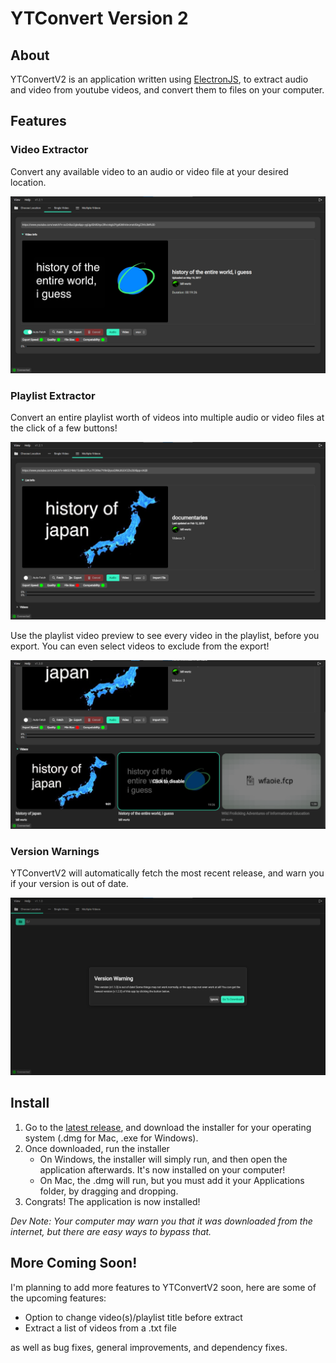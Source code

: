 # YTConvert Version 2

## About

YTConvertV2 is an application written using [ElectronJS](https://www.electronjs.org), to extract audio and video from youtube videos, and convert them to files on your computer.

## Features

### Video Extractor

Convert any available video to an audio or video file at your desired location.

![Video Extractor Demo](readmeimgs/ytconvertv2_videofetcherv2.png)

### Playlist Extractor

Convert an entire playlist worth of videos into multiple audio or video files at the click of a few buttons!

![Playlist Extractor Demo](readmeimgs/ytconvertv2_playlistfetcherv2.png)

Use the playlist video preview to see every video in the playlist, before you export. You can even select videos to exclude from the export!

![Playlist Preview Demo](readmeimgs/ytconvertv2_playlistpreview.png)

### Version Warnings

YTConvertV2 will automatically fetch the most recent release, and warn you if your version is out of date.

![Version Warning Demo](readmeimgs/ytconvertv2_versionwarn.png)

## Install

1. Go to the [latest release](https://github.com/GlitchlessCode/ytconvertv2/releases/latest), and download the installer for your operating system (.dmg for Mac, .exe for Windows).
2. Once downloaded, run the installer
   - On Windows, the installer will simply run, and then open the application afterwards. It's now installed on your computer!
   - On Mac, the .dmg will run, but you must add it your Applications folder, by dragging and dropping.
3. Congrats! The application is now installed!

_Dev Note: Your computer may warn you that it was downloaded from the internet, but there are easy ways to bypass that._

## More Coming Soon!

I'm planning to add more features to YTConvertV2 soon, here are some of the upcoming features:

- Option to change video(s)/playlist title before extract
- Extract a list of videos from a .txt file

as well as bug fixes, general improvements, and dependency fixes.
